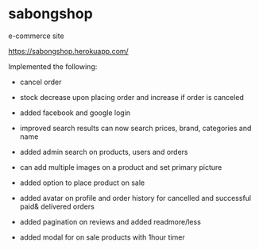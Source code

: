 # sabongshop
e-commerce site

https://sabongshop.herokuapp.com/

Implemented the following:

- cancel order

- stock decrease upon placing order and increase if order is canceled

- added facebook and google login

- improved search results can now search prices, brand, categories and name

- added admin search on products, users and orders

- can add multiple images on a product and set primary picture

- added option to place product on sale

- added avatar on profile and order history for cancelled and successful paid& delivered orders

- added pagination on reviews and added readmore/less

- added modal for on sale products with 1hour timer
